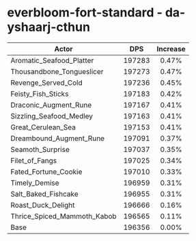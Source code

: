 # everbloom-fort-standard - da-yshaarj-cthun
| Actor | DPS | Increase |
|---|:---:|:---:|
|Aromatic_Seafood_Platter|197283|0.47%|
|Thousandbone_Tongueslicer|197273|0.47%|
|Revenge_Served_Cold|197236|0.45%|
|Feisty_Fish_Sticks|197183|0.42%|
|Draconic_Augment_Rune|197167|0.41%|
|Sizzling_Seafood_Medley|197163|0.41%|
|Great_Cerulean_Sea|197153|0.41%|
|Dreambound_Augment_Rune|197091|0.37%|
|Seamoth_Surprise|197037|0.35%|
|Filet_of_Fangs|197025|0.34%|
|Fated_Fortune_Cookie|197010|0.33%|
|Timely_Demise|196959|0.31%|
|Salt_Baked_Fishcake|196955|0.31%|
|Roast_Duck_Delight|196666|0.16%|
|Thrice_Spiced_Mammoth_Kabob|196565|0.11%|
|Base|196356|0.00%|
